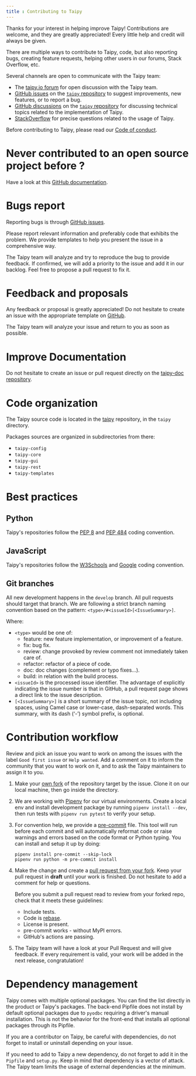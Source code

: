```yaml
---
title : Contributing to Taipy
---
```


Thanks for your interest in helping improve Taipy! Contributions are welcome, and they are
greatly appreciated! Every little help and credit will always be given.

There are multiple ways to contribute to Taipy, code, but also reporting bugs, creating feature
requests, helping other users in our forums, Stack Overflow, etc.

Several channels are open to communicate with the Taipy team:

- The [taipy.io forum](https://www.taipy.io/community/) for open discussion with the Taipy team.
- [GitHub issues](https://github.com/Avaiga/taipy/issues) on the
    [`taipy` repository](https://github.com/Avaiga/taipy) to suggest improvements, new features,
    or to report a bug.
- [GitHub discussions](https://github.com/Avaiga/taipy/discussions) on the
    [`taipy` repository](https://github.com/Avaiga/taipy) for discussing technical topics
    related to the implementation of Taipy.
- [StackOverflow](https://stackoverflow.com/questions/tagged/taipy) for precise questions
    related to the usage of Taipy.

Before contributing to Taipy, please read our [Code of conduct](code_of_conduct.md).

# Never contributed to an open source project before ?

Have a look at this
[GitHub documentation](https://docs.github.com/en/get-started/quickstart/contributing-to-projects).

# Bugs report

Reporting bugs is through [GitHub issues](https://github.com/Avaiga/taipy/issues).

Please report relevant information and preferably code that exhibits the problem. We provide
templates to help you present the issue in a comprehensive way.

The Taipy team will analyze and try to reproduce the bug to provide feedback. If confirmed, we
will add a priority to the issue and add it in our backlog. Feel free to propose a pull request
to fix it.

# Feedback and proposals

Any feedback or proposal is greatly appreciated! Do not hesitate to create an issue with the
appropriate template on [GitHub](https://github.com/Avaiga/taipy/issues).

The Taipy team will analyze your issue and return to you as soon as possible.

# Improve Documentation

Do not hesitate to create an issue or pull request directly on the
[taipy-doc repository](https://github.com/Avaiga/taipy-doc/issues).

# Code organization

The Taipy source code is located in the [taipy](https://github.com/Avaiga/taipy)
repository, in the `taipy` directory.

Packages sources are organized in subdirectories from there:

- `taipy-config`
- `taipy-core`
- `taipy-gui`
- `taipy-rest`
- `taipy-templates`

# Best practices

## Python

Taipy's repositories follow the [PEP 8](https://www.python.org/dev/peps/pep-0008/) and
[PEP 484](https://www.python.org/dev/peps/pep-0484/) coding convention.

## JavaScript

Taipy's repositories follow the [W3Schools](https://www.w3schools.com/js/js_conventions.asp) and
[Google](https://google.github.io/styleguide/tsguide.html) coding convention.

## Git branches

All new development happens in the `develop` branch. All pull requests should target that branch.
We are following a strict branch naming convention based on the pattern:
`<type>/#<issueId>[<IssueSummary>]`.

Where:

- `<type>` would be one of:
    - feature: new feature implementation, or improvement of a feature.
    - fix: bug fix.
    - review: change provoked by review comment not immediately taken care of.
    - refactor: refactor of a piece of code.
    - doc: doc changes (complement or typo fixes…).
    - build: in relation with the build process.
- `<issueId>` is the processed issue identifier. The advantage of explicitly indicating the
    issue number is that in GitHub, a pull request page shows a direct link to the issue
    description.
- `[<IssueSummary>]` is a short summary of the issue topic, not including spaces, using Camel
    case or lower-case, dash-separated words. This summary, with its dash (‘-’) symbol prefix,
    is optional.

# Contribution workflow

Review and pick an issue you want to work on among the issues with the label
`Good first issue` or `Help wanted`. Add a comment on it to inform the community
that you want to work on it, and to ask the Taipy maintainers to assign it to you.

1. Make your [own fork](https://help.github.com/en/github/getting-started-with-github/fork-a-repo)
    of the repository target by the issue. Clone it on our local machine, then go inside the
    directory.

2. We are working with [Pipenv](https://github.com/pypa/pipenv) for our virtual environments.
    Create a local env and install development package by running `pipenv install --dev`, then
    run tests with `pipenv run pytest` to verify your setup.

3. For convention help, we provide a [pre-commit](https://pre-commit.com/hooks.html) file.
    This tool will run before each commit and will automatically reformat code or raise warnings
    and errors based on the code format or Python typing. You can install and setup it up by doing:
    ```console
    pipenv install pre-commit --skip-lock
    pipenv run python -m pre-commit install
    ```

4. Make the change and create a
    [pull request from your fork](https://help.github.com/en/github/collaborating-with-issues-and-pull-requests/creating-a-pull-request-from-a-fork).
    Keep your pull request in __draft__ until your work is finished.
    Do not hesitate to add a comment for help or questions.

    Before you submit a pull request read to review from your forked repo, check that it meets
    these guidelines:
    - Include tests.
    - Code is [rebase](http://stackoverflow.com/a/7244456/1110993).
    - License is present.
    - pre-commit works - without MyPI errors.
    - GitHub's actions are passing.

5. The Taipy team will have a look at your Pull Request and will give feedback. If every
    requirement is valid, your work will be added in the next release, congratulation!

# Dependency management

Taipy comes with multiple optional packages. You can find the list directly in the product or
Taipy's packages. The back-end Pipfile does not install by default optional packages due to
`pyodbc` requiring a driver's manual installation. This is not the behavior for the front-end
that installs all optional packages through its Pipfile.

If you are a contributor on Taipy, be careful with dependencies, do not forget to install or
uninstall depending on your issue.

If you need to add to Taipy a new dependency, do not forget to add it in the `Pipfile` and
`setup.py`. Keep in mind that dependency is a vector of attack. The Taipy team limits the usage
of external dependencies at the minimum.
